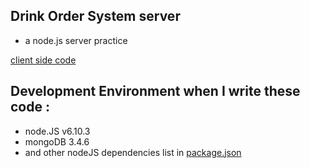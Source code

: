 ## Drink Order System server
- a node.js server practice

[client side code](https://github.com/akari0624/drinkOrderSystem)


## Development Environment  when I write these code :
- node.JS v6.10.3
- mongoDB  3.4.6
- and other nodeJS dependencies list in [package.json](https://github.com/akari0624/drinkOrderSystem_server-/blob/master/package.json)

